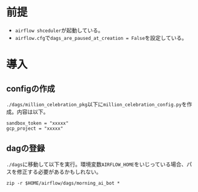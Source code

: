# 前提
- `airflow shceduler`が起動している。
- `airflow.cfg`で`dags_are_paused_at_creation = False`を設定している。

# 導入
## configの作成
`./dags/million_celebration_pkg`以下に`million_celebration_config.py`を作成。内容は以下。

```
sandbox_token = "xxxxx"
gcp_project = "xxxxx"
```

## dagの登録
`./dags`に移動して以下を実行。環境変数`AIRFLOW_HOME`をいじっている場合、パスを修正する必要があるかもしれない。

```
zip -r $HOME/airflow/dags/morning_ai_bot *
```

